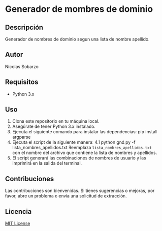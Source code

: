 # Generador de mombres de dominio

## Descripción
Generador de nombres de dominio segun una lista de nombre apellido.

## Autor
Nicolas Sobarzo

## Requisitos
- Python 3.x

## Uso
1. Clona este repositorio en tu máquina local.
2. Asegúrate de tener Python 3.x instalado.
3. Ejecuta el siguiente comando para instalar las dependencias: pip install argparse
4. Ejecuta el script de la siguiente manera:
  4.1 python gnd.py -f lista_nombres_apellidos.txt
Reemplaza `lista_nombres_apellidos.txt` con el nombre del archivo que contiene la lista de nombres y apellidos.
5. El script generará las combinaciones de nombres de usuario y las imprimirá en la salida del terminal.

## Contribuciones
Las contribuciones son bienvenidas. Si tienes sugerencias o mejoras, por favor, abre un problema o envía una solicitud de extracción.

## Licencia
[MIT License](LICENSE)
